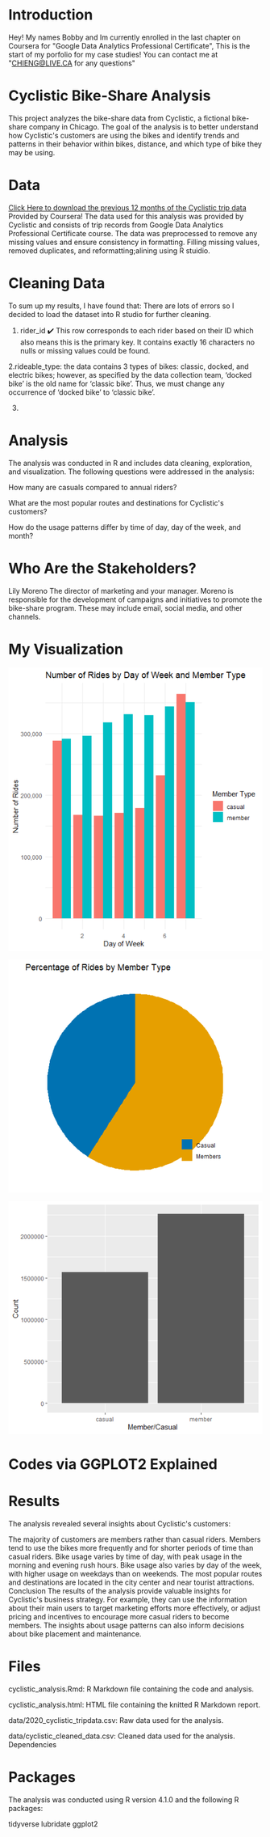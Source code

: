 # Introduction
Hey! My names Bobby and Im currently enrolled in the last chapter on Coursera for "Google Data Analytics Professional Certificate", This is the start of my porfolio for my case studies! You can contact me at "CHIENG@LIVE.CA for any questions"

# Cyclistic Bike-Share Analysis
This project analyzes the bike-share data from Cyclistic, a fictional bike-share company in Chicago. The goal of the analysis is to better understand how Cyclistic's customers are using the bikes and identify trends and patterns in their behavior within bikes, distance, and which type of bike they may be using.

# Data
[Click Here to download the previous 12 months of the Cyclistic trip data ](https://divvy-tripdata.s3.amazonaws.com/index.html)
Provided by Coursera!
The data used for this analysis was provided by Cyclistic and consists of trip records from Google Data Analytics Professional Certificate course. The data was preprocessed to remove any missing values and ensure consistency in formatting. Filling missing values, removed duplicates, and reformatting;alining using R stuidio.

# Cleaning Data
To sum up my results, I have found that: There are lots of errors so I decided to load the dataset into R studio for further cleaning.

1. rider_id ✔️ 
This row corresponds to each rider based on their ID which also means this is the primary key. It contains exactly 16 characters no nulls or missing values could be found.




2.rideable_type: 
the data contains 3 types of bikes: classic, docked, and electric bikes; however, as specified by the data collection team, ‘docked bike’ is the old name for ‘classic bike’. Thus, we must change any occurrence of ‘docked bike’ to ‘classic bike’.

3.
# Analysis

The analysis was conducted in R and includes data cleaning, exploration, and visualization. The following questions were addressed in the analysis:

How many are casuals compared to annual riders?

What are the most popular routes and destinations for Cyclistic's customers?

How do the usage patterns differ by time of day, day of the week, and month?

# Who Are the Stakeholders?
Lily Moreno
The director of marketing and your manager. Moreno is responsible for the development of campaigns
and initiatives to promote the bike-share program. These may include email, social media, and other channels.

# My Visualization
![alt text](https://github.com/databubs/Cyclists_2023/blob/main/Days%20Of%20Riders.png)

![alt text](https://github.com/databubs/Cyclists_2023/blob/main/Percentage_Of_Rides_By_Member%20type.png)

![alt text](https://github.com/databubs/Cyclists_2023/blob/main/Cyclists_Members.png?raw=true)

# Codes via GGPLOT2 Explained





# Results
The analysis revealed several insights about Cyclistic's customers:

The majority of customers are members rather than casual riders.
Members tend to use the bikes more frequently and for shorter periods of time than casual riders.
Bike usage varies by time of day, with peak usage in the morning and evening rush hours.
Bike usage also varies by day of the week, with higher usage on weekdays than on weekends.
The most popular routes and destinations are located in the city center and near tourist attractions.
Conclusion
The results of the analysis provide valuable insights for Cyclistic's business strategy. For example, they can use the information about their main users to target marketing efforts more effectively, or adjust pricing and incentives to encourage more casual riders to become members. The insights about usage patterns can also inform decisions about bike placement and maintenance.

# Files
cyclistic_analysis.Rmd: R Markdown file containing the code and analysis.

cyclistic_analysis.html: HTML file containing the knitted R Markdown report.

data/2020_cyclistic_tripdata.csv: Raw data used for the analysis.

data/cyclistic_cleaned_data.csv: Cleaned data used for the analysis.
Dependencies


# Packages 
The analysis was conducted using R version 4.1.0 and the following R packages:

tidyverse
lubridate
ggplot2

